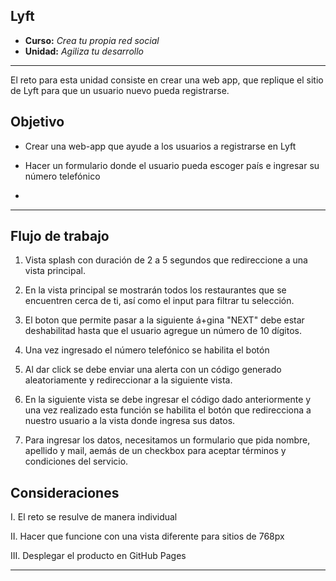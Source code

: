 ## Lyft

* **Curso:** _Crea tu propia red social_
* **Unidad:** _Agiliza tu desarrollo_

***

El reto para esta unidad consiste en crear una web app, que replique el sitio de Lyft para que un usuario nuevo pueda registrarse.

## Objetivo

* Crear una web-app que ayude a los usuarios a registrarse en Lyft

* Hacer un formulario donde el usuario pueda escoger país e ingresar su número telefónico

*

***

## Flujo de trabajo

1. Vista splash con duración de 2 a 5 segundos que redireccione a una vista principal.

2. En la vista principal se mostrarán todos los restaurantes que se encuentren cerca de ti, así como el input para filtrar tu selección.

3.  El boton que permite pasar a la siguiente á+gina "NEXT" debe estar deshabilitad hasta que el usuario agregue un número de 10 dígitos.

4. Una vez ingresado el número telefónico se habilita el botón

5. Al dar click se debe enviar una alerta con un código generado aleatoriamente y redireccionar a la siguiente vista. 

6. En la siguiente vista se debe ingresar el código dado anteriormente y una vez realizado esta función se habilita el botón que redirecciona a nuestro usuario a la vista donde ingresa sus datos.

7. Para ingresar los datos, necesitamos un formulario que pida nombre, apellido y mail, aemás de un checkbox para aceptar términos y condiciones del servicio.
## Consideraciones

  I. El reto se resulve de manera individual

  II. Hacer que funcione con una vista diferente para sitios de 768px

  III. Desplegar el producto en GitHub Pages

***
